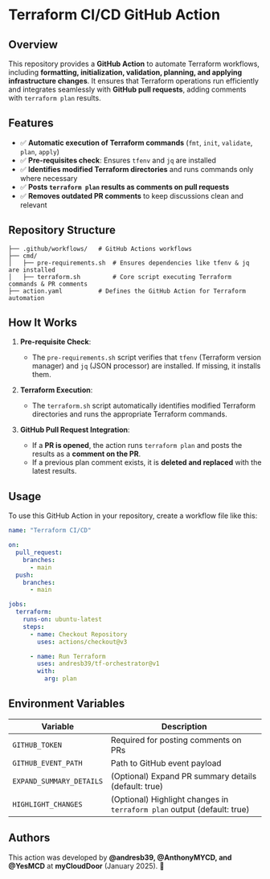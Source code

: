 # Terraform CI/CD GitHub Action

## Overview

This repository provides a **GitHub Action** to automate Terraform workflows, including **formatting, initialization, validation, planning, and applying infrastructure changes**. It ensures that Terraform operations run efficiently and integrates seamlessly with **GitHub pull requests**, adding comments with `terraform plan` results.

## Features

- ✅ **Automatic execution of Terraform commands** (`fmt`, `init`, `validate`, `plan`, `apply`)
- ✅ **Pre-requisites check**: Ensures `tfenv` and `jq` are installed
- ✅ **Identifies modified Terraform directories** and runs commands only where necessary
- ✅ **Posts `terraform plan` results as comments on pull requests**
- ✅ **Removes outdated PR comments** to keep discussions clean and relevant

## Repository Structure

```
├── .github/workflows/   # GitHub Actions workflows
├── cmd/
│   ├── pre-requirements.sh  # Ensures dependencies like tfenv & jq are installed
│   ├── terraform.sh         # Core script executing Terraform commands & PR comments
├── action.yaml          # Defines the GitHub Action for Terraform automation
```

## How It Works

1. **Pre-requisite Check**:

   - The `pre-requirements.sh` script verifies that `tfenv` (Terraform version manager) and `jq` (JSON processor) are installed. If missing, it installs them.

2. **Terraform Execution**:

   - The `terraform.sh` script automatically identifies modified Terraform directories and runs the appropriate Terraform commands.

3. **GitHub Pull Request Integration**:
   - If a **PR is opened**, the action runs `terraform plan` and posts the results as a **comment on the PR**.
   - If a previous plan comment exists, it is **deleted and replaced** with the latest results.

## Usage

To use this GitHub Action in your repository, create a workflow file like this:

```yaml
name: "Terraform CI/CD"

on:
  pull_request:
    branches:
      - main
  push:
    branches:
      - main

jobs:
  terraform:
    runs-on: ubuntu-latest
    steps:
      - name: Checkout Repository
        uses: actions/checkout@v3

      - name: Run Terraform
        uses: andresb39/tf-orchestrator@v1
        with:
          arg: plan
```

## Environment Variables

| Variable                 | Description                                                             |
| ------------------------ | ----------------------------------------------------------------------- |
| `GITHUB_TOKEN`           | Required for posting comments on PRs                                    |
| `GITHUB_EVENT_PATH`      | Path to GitHub event payload                                            |
| `EXPAND_SUMMARY_DETAILS` | (Optional) Expand PR summary details (default: true)                    |
| `HIGHLIGHT_CHANGES`      | (Optional) Highlight changes in `terraform plan` output (default: true) |

## Authors

This action was developed by **@andresb39, @AnthonyMYCD, and @YesMCD** at **myCloudDoor** (January 2025). 🚀
